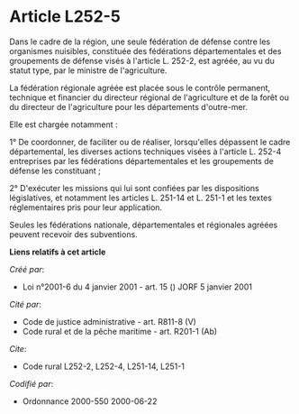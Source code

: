 # Article L252-5

Dans le cadre de la région, une seule fédération de défense contre les organismes nuisibles, constituée des fédérations
départementales et des groupements de défense visés à l'article L. 252-2, est agréée, au vu du statut type, par le ministre
de l'agriculture.

La fédération régionale agréée est placée sous le contrôle permanent, technique et financier du directeur régional de
l'agriculture et de la forêt ou du directeur de l'agriculture pour les départements d'outre-mer.

Elle est chargée notamment :

1° De coordonner, de faciliter ou de réaliser, lorsqu'elles dépassent le cadre départemental, les diverses actions techniques
visées à l'article L. 252-4 entreprises par les fédérations départementales et les groupements de défense les constituant ;

2° D'exécuter les missions qui lui sont confiées par les dispositions législatives, et notamment les articles L. 251-14 et L.
251-1 et les textes réglementaires pris pour leur application.

Seules les fédérations nationale, départementales et régionales agréées peuvent recevoir des subventions.

**Liens relatifs à cet article**

_Créé par_:

  - Loi n°2001-6 du 4 janvier 2001 - art. 15 () JORF 5 janvier 2001

_Cité par_:

  - Code de justice administrative - art. R811-8 (V)
  - Code rural et de la pêche maritime - art. R201-1 (Ab)

_Cite_:

  - Code rural L252-2, L252-4, L251-14, L251-1

_Codifié par_:

  - Ordonnance 2000-550 2000-06-22
